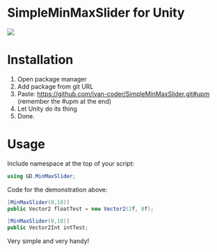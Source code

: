 # SimpleMinMaxSlider for Unity

![](Demonstration.gif)

# Installation

  1. Open package manager
  2. Add package from git URL
  3. Paste: https://github.com/ivan-coder/SimpleMinMaxSlider.git#upm (remember the #upm at the end)
  4. Let Unity do its thing
  5. Done.

# Usage

Include namespace at the top of your script:
```C#
using GD.MinMaxSlider;
```

Code for the demonstration above:
```C#
[MinMaxSlider(0,10)] 
public Vector2 floatTest = new Vector2(2f, 8f);

[MinMaxSlider(0,10)]
public Vector2Int intTest;
```

Very simple and very handy!
